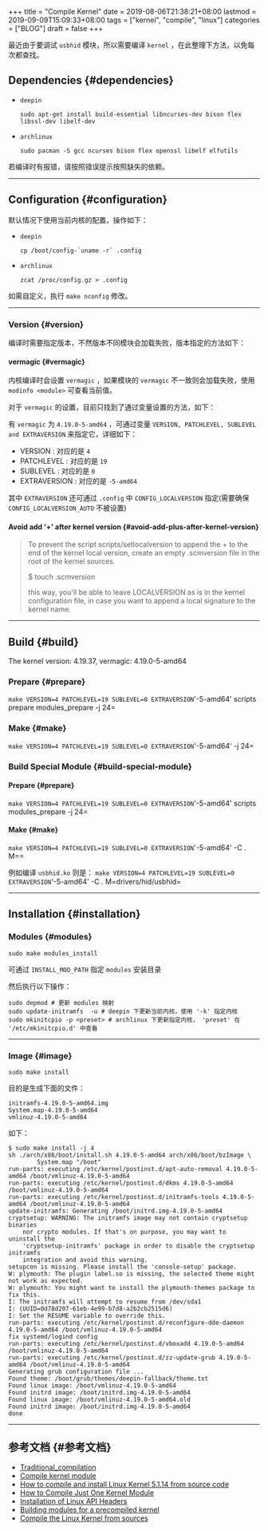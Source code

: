 +++
title = "Compile Kernel"
date = 2019-08-06T21:38:21+08:00
lastmod = 2019-09-09T15:09:33+08:00
tags = ["kernel", "compile", "linux"]
categories = ["BLOG"]
draft = false
+++

最近由于要调试 `usbhid` 模块，所以需要编译 `kernel` ，在此整理下方法，以免每次都查找。


## Dependencies {#dependencies}

-   `deepin`

    `sudo apt-get install build-essential libncurses-dev bison flex libssl-dev libelf-dev`

-   `archlinux`

    `sudo pacman -S gcc ncurses bison flex openssl libelf elfutils`

若编译时有报错，请按照错误提示按照缺失的依赖。

---


## Configuration {#configuration}

默认情况下使用当前内核的配置，操作如下：

-   `deepin`

    ``cp /boot/config-`uname -r` .config``

-   `archlinux`

    `zcat /proc/config.gz > .config`

如需自定义，执行 `make nconfig` 修改。

---


### Version {#version}

编译时需要指定版本，不然版本不同模块会加载失败，版本指定的方法如下：


#### vermagic {#vermagic}

内核编译时会设置 `vermagic` ，如果模块的 `vermagic` 不一致则会加载失败，使用 `modinfo <module>` 可查看当前值。

对于 `vermagic` 的设置，目前只找到了通过变量设置的方法，如下：

有 `vermagic` 为 `4.19.0-5-amd64` ，可通过变量 `VERSION, PATCHLEVEL, SUBLEVEL and EXTRAVERSION` 来指定它，详细如下：

-   VERSION : 对应的是 `4`
-   PATCHLEVEL : 对应的是 `19`
-   SUBLEVEL : 对应的是 `0`
-   EXTRAVERSION : 对应的是 `-5-amd64`

其中 `EXTRAVERSION` 还可通过 `.config` 中 `CONFIG_LOCALVERSION` 指定(需要确保 `CONFIG_LOCALVERSION_AUTO` 不被设置)


#### Avoid add '+' after kernel version {#avoid-add-plus-after-kernel-version}

> To prevent the script scripts/setlocalversion to append the + to the end of the kernel local version, create an empty .scmversion file in the root of the kernel sources.
>
> $ touch .scmversion
>
> this way, you'll be able to leave LOCALVERSION as is in the kernel configuration file, in case you want to append a local signature to the kernel name.

---


## Build {#build}

The kernel version: 4.19.37, vermagic: 4.19.0-5-amd64


### Prepare {#prepare}

`make VERSION=4 PATCHLEVEL=19 SUBLEVEL=0 EXTRAVERSION`'-5-amd64' scripts prepare modules\_prepare -j 24=


### Make {#make}

`make VERSION=4 PATCHLEVEL=19 SUBLEVEL=0 EXTRAVERSION`'-5-amd64' -j 24=


### Build Special Module {#build-special-module}


#### Prepare {#prepare}

`make VERSION=4 PATCHLEVEL=19 SUBLEVEL=0 EXTRAVERSION`'-5-amd64' scripts modules\_prepare -j 24=


#### Make {#make}

`make VERSION=4 PATCHLEVEL=19 SUBLEVEL=0 EXTRAVERSION`'-5-amd64' -C . M=<module path>=

例如编译 `usbhid.ko` 则是： `make VERSION=4 PATCHLEVEL=19 SUBLEVEL=0 EXTRAVERSION`'-5-amd64' -C . M=drivers/hid/usbhid=

---


## Installation {#installation}


### Modules {#modules}

`sudo make modules_install`

可通过 `INSTALL_MOD_PATH` 指定 `modules` 安装目录

然后执行以下操作：

```shell
sudo depmod # 更新 modules 映射
sudo update-initramfs  -u # deepin 下更新当前内核，使用 '-k' 指定内核
sudo mkinitcpio -p <preset> # archlinux 下更新指定内核， 'preset' 在 '/etc/mkinitcpio.d' 中查看
```

---


### Image {#image}

`sudo make install`

目的是生成下面的文件：

```shell
initramfs-4.19.0-5-amd64.img
System.map-4.19.0-5-amd64
vmlinuz-4.19.0-5-amd64
```

如下：

```shell
$ sudo make install -j 4
sh ./arch/x86/boot/install.sh 4.19.0-5-amd64 arch/x86/boot/bzImage \
        System.map "/boot"
run-parts: executing /etc/kernel/postinst.d/apt-auto-removal 4.19.0-5-amd64 /boot/vmlinuz-4.19.0-5-amd64
run-parts: executing /etc/kernel/postinst.d/dkms 4.19.0-5-amd64 /boot/vmlinuz-4.19.0-5-amd64
run-parts: executing /etc/kernel/postinst.d/initramfs-tools 4.19.0-5-amd64 /boot/vmlinuz-4.19.0-5-amd64
update-initramfs: Generating /boot/initrd.img-4.19.0-5-amd64
cryptsetup: WARNING: The initramfs image may not contain cryptsetup binaries
    nor crypto modules. If that's on purpose, you may want to uninstall the
    'cryptsetup-initramfs' package in order to disable the cryptsetup initramfs
    integration and avoid this warning.
setupcon is missing. Please install the 'console-setup' package.
W: plymouth: The plugin label.so is missing, the selected theme might not work as expected.
W: plymouth: You might want to install the plymouth-themes package to fix this.
I: The initramfs will attempt to resume from /dev/sda1
I: (UUID=0d78d207-61eb-4e99-b7d8-a2b2cb2515d6)
I: Set the RESUME variable to override this.
run-parts: executing /etc/kernel/postinst.d/reconfigure-dde-daemon 4.19.0-5-amd64 /boot/vmlinuz-4.19.0-5-amd64
fix systemd/logind config
run-parts: executing /etc/kernel/postinst.d/vboxadd 4.19.0-5-amd64 /boot/vmlinuz-4.19.0-5-amd64
run-parts: executing /etc/kernel/postinst.d/zz-update-grub 4.19.0-5-amd64 /boot/vmlinuz-4.19.0-5-amd64
Generating grub configuration file ...
Found theme: /boot/grub/themes/deepin-fallback/theme.txt
Found linux image: /boot/vmlinuz-4.19.0-5-amd64
Found initrd image: /boot/initrd.img-4.19.0-5-amd64
Found linux image: /boot/vmlinuz-4.19.0-5-amd64.old
Found initrd image: /boot/initrd.img-4.19.0-5-amd64
done
```

---


## 参考文档 {#参考文档}

-   [Traditional\_compilation](https://wiki.archlinux.org/index.php/Kernel/Traditional%5Fcompilation)
-   [Compile kernel module](https://wiki.archlinux.org/index.php/Compile%5Fkernel%5Fmodule)
-   [How to compile and install Linux Kernel 5.1.14 from source code](https://www.cyberciti.biz/tips/compiling-linux-kernel-26.html)
-   [How to Compile Just One Kernel Module](https://yoursunny.com/t/2018/one-kernel-module/)
-   [Installation of Linux API Headers](http://www.linuxfromscratch.org/lfs/view/development/chapter06/linux-headers.html)
-   [Building modules for a precompiled kernel](https://linux.die.net/lkmpg/x380.html)
-   [Compile the Linux Kernel from sources](https://www.acmesystems.it/compile%5Flinux%5Fkernel)
